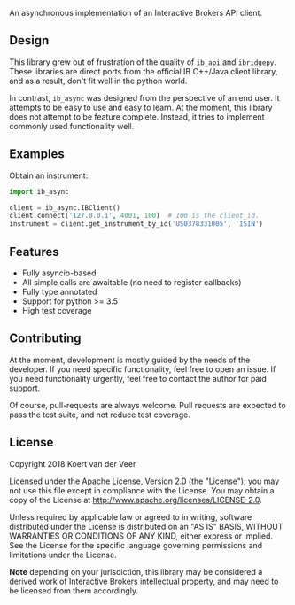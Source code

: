 An asynchronous implementation of an Interactive Brokers API client.

Design
---

This library grew out of frustration of the quality of `ib_api` and 
`ibridgepy`. These libraries are direct ports from the official IB C++/Java
client library, and as a result, don't fit well in the python world.

In contrast, `ib_async` was designed from the perspective of an end user. It 
attempts to be easy to use and easy to learn. At the moment, this library does 
not attempt to be feature complete. Instead, it tries to implement commonly 
used functionality well.

Examples
---

Obtain an instrument:

```python
import ib_async

client = ib_async.IBClient()
client.connect('127.0.0.1', 4001, 100)  # 100 is the client_id.
instrument = client.get_instrument_by_id('US0378331005', 'ISIN') 
```

Features
---

* Fully asyncio-based
* All simple calls are awaitable (no need to register callbacks)
* Fully type annotated
* Support for python >= 3.5
* High test coverage

Contributing
---


At the moment, development is mostly guided by the needs of the developer. If 
you need specific functionality, feel free to open an issue. If you need 
functionality urgently, feel free to contact the author for paid support.

Of course, pull-requests are always welcome. Pull requests are expected to pass
the test suite, and not reduce test coverage.

License
---

Copyright 2018 Koert van der Veer

Licensed under the Apache License, Version 2.0 (the "License");
you may not use this file except in compliance with the License.
You may obtain a copy of the License at 
http://www.apache.org/licenses/LICENSE-2.0.

Unless required by applicable law or agreed to in writing, software
distributed under the License is distributed on an "AS IS" BASIS,
WITHOUT WARRANTIES OR CONDITIONS OF ANY KIND, either express or implied.
See the License for the specific language governing permissions and
limitations under the License.

**Note** depending on your jurisdiction, this library may be considered a 
derived work of Interactive Brokers intellectual property, and may need to be
licensed from them accordingly.





